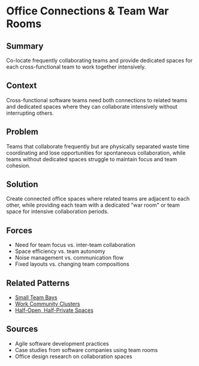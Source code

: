 # Office Connections & Team War Rooms

## Summary
Co-locate frequently collaborating teams and provide dedicated spaces for each cross-functional team to work together intensively.

## Context
Cross-functional software teams need both connections to related teams and dedicated spaces where they can collaborate intensively without interrupting others.

## Problem
Teams that collaborate frequently but are physically separated waste time coordinating and lose opportunities for spontaneous collaboration, while teams without dedicated spaces struggle to maintain focus and team cohesion.

## Solution
Create connected office spaces where related teams are adjacent to each other, while providing each team with a dedicated "war room" or team space for intensive collaboration periods.

## Forces
- Need for team focus vs. inter-team collaboration
- Space efficiency vs. team autonomy
- Noise management vs. communication flow
- Fixed layouts vs. changing team compositions

## Related Patterns
- [Small Team Bays](small-team-bays.md)
- [Work Community Clusters](work-community-clusters.md)
- [Half-Open, Half-Private Spaces](half-open-half-private-spaces.md)

## Sources
- Agile software development practices
- Case studies from software companies using team rooms
- Office design research on collaboration spaces